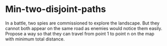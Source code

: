 # Min-two-disjoint-paths
In a battle, two spies are commissioned to explore the landscape. But they cannot both appear on the same road as enemies would notice them easily. Propose a way so that they can travel from point 1 to point n on the map with minimum total distance.
